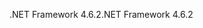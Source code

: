 <span data-ttu-id="ccbcb-101">.NET Framework 4.6.2</span><span class="sxs-lookup"><span data-stu-id="ccbcb-101">.NET Framework 4.6.2</span></span>